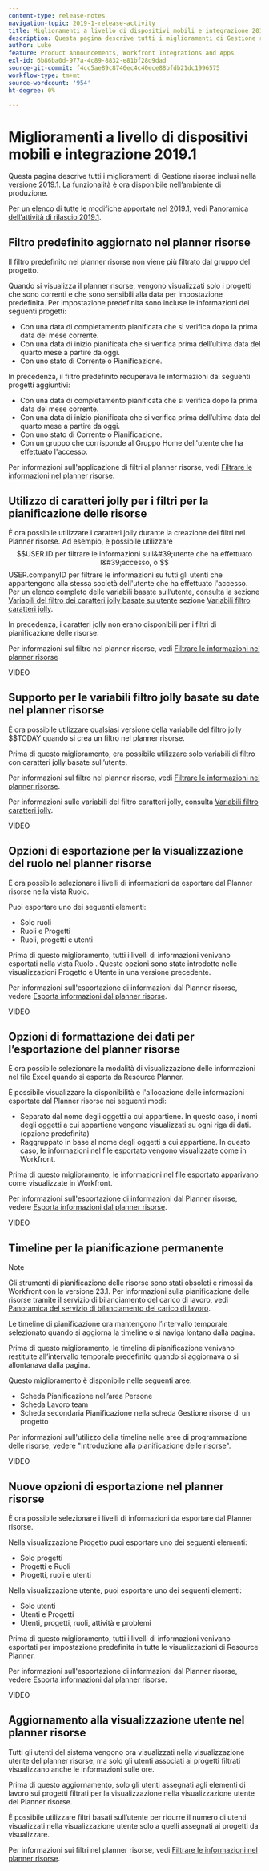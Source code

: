 ```yaml
---
content-type: release-notes
navigation-topic: 2019-1-release-activity
title: Miglioramenti a livello di dispositivi mobili e integrazione 2019.1
description: Questa pagina descrive tutti i miglioramenti di Gestione risorse inclusi nella versione 2019.1. La funzionalità è ora disponibile nell’ambiente di produzione.
author: Luke
feature: Product Announcements, Workfront Integrations and Apps
exl-id: 6b86ba0d-977a-4c89-8832-e81bf28d9dad
source-git-commit: f4cc5ae89c8746ec4c40ece88bfdb21dc1996575
workflow-type: tm+mt
source-wordcount: '954'
ht-degree: 0%

---
```


# Miglioramenti a livello di dispositivi mobili e integrazione 2019.1

Questa pagina descrive tutti i miglioramenti di Gestione risorse inclusi nella versione 2019.1. La funzionalità è ora disponibile nell’ambiente di produzione.

Per un elenco di tutte le modifiche apportate nel 2019.1, vedi [Panoramica dell’attività di rilascio 2019.1](../../../../product-announcements/product-releases/quarterly-release-archive/2019.1-release-activity/2019.1-release-activity-overview.md).

## Filtro predefinito aggiornato nel planner risorse

Il filtro predefinito nel planner risorse non viene più filtrato dal gruppo del progetto.

Quando si visualizza il planner risorse, vengono visualizzati solo i progetti che sono correnti e che sono sensibili alla data per impostazione predefinita. Per impostazione predefinita sono incluse le informazioni dei seguenti progetti:

* Con una data di completamento pianificata che si verifica dopo la prima data del mese corrente.
* Con una data di inizio pianificata che si verifica prima dell’ultima data del quarto mese a partire da oggi.
* Con uno stato di Corrente o Pianificazione.

In precedenza, il filtro predefinito recuperava le informazioni dai seguenti progetti aggiuntivi:

* Con una data di completamento pianificata che si verifica dopo la prima data del mese corrente.
* Con una data di inizio pianificata che si verifica prima dell’ultima data del quarto mese a partire da oggi.
* Con uno stato di Corrente o Pianificazione.
* Con un gruppo che corrisponde al Gruppo Home dell&#39;utente che ha effettuato l&#39;accesso.

Per informazioni sull&#39;applicazione di filtri al planner risorse, vedi [Filtrare le informazioni nel planner risorse](../../../../resource-mgmt/resource-planning/filter-resource-planner.md).

## Utilizzo di caratteri jolly per i filtri per la pianificazione delle risorse

È ora possibile utilizzare i caratteri jolly durante la creazione dei filtri nel Planner risorse. Ad esempio, è possibile utilizzare $$USER.ID per filtrare le informazioni sull&#39;utente che ha effettuato l&#39;accesso, o $$USER.companyID per filtrare le informazioni su tutti gli utenti che appartengono alla stessa società dell&#39;utente che ha effettuato l&#39;accesso. Per un elenco completo delle variabili basate sull’utente, consulta la sezione [Variabili del filtro dei caratteri jolly basate su utente](../../../../reports-and-dashboards/reports/reporting-elements/understand-wildcard-filter-variables.md#user-based-variables) sezione [Variabili filtro caratteri jolly](../../../../reports-and-dashboards/reports/reporting-elements/understand-wildcard-filter-variables.md).

In precedenza, i caratteri jolly non erano disponibili per i filtri di pianificazione delle risorse.

Per informazioni sul filtro nel planner risorse, vedi [Filtrare le informazioni nel planner risorse](../../../../resource-mgmt/resource-planning/filter-resource-planner.md)

VIDEO

## Supporto per le variabili filtro jolly basate su date nel planner risorse

È ora possibile utilizzare qualsiasi versione della variabile del filtro jolly $$TODAY quando si crea un filtro nel planner risorse.

Prima di questo miglioramento, era possibile utilizzare solo variabili di filtro con caratteri jolly basate sull’utente.

Per informazioni sul filtro nel planner risorse, vedi [Filtrare le informazioni nel planner risorse](../../../../resource-mgmt/resource-planning/filter-resource-planner.md).

Per informazioni sulle variabili del filtro caratteri jolly, consulta [Variabili filtro caratteri jolly](../../../../reports-and-dashboards/reports/reporting-elements/understand-wildcard-filter-variables.md).

VIDEO

## Opzioni di esportazione per la visualizzazione del ruolo nel planner risorse

È ora possibile selezionare i livelli di informazioni da esportare dal Planner risorse nella vista Ruolo.

Puoi esportare uno dei seguenti elementi:

* Solo ruoli
* Ruoli e Progetti
* Ruoli, progetti e utenti

Prima di questo miglioramento, tutti i livelli di informazioni venivano esportati nella vista Ruolo . Queste opzioni sono state introdotte nelle visualizzazioni Progetto e Utente in una versione precedente.

Per informazioni sull&#39;esportazione di informazioni dal Planner risorse, vedere [Esporta informazioni dal planner risorse](../../../../resource-mgmt/resource-planning/export-resource-planner.md).

VIDEO

## Opzioni di formattazione dei dati per l’esportazione del planner risorse

È ora possibile selezionare la modalità di visualizzazione delle informazioni nel file Excel quando si esporta da Resource Planner.

È possibile visualizzare la disponibilità e l&#39;allocazione delle informazioni esportate dal Planner risorse nei seguenti modi:

* Separato dal nome degli oggetti a cui appartiene. In questo caso, i nomi degli oggetti a cui appartiene vengono visualizzati su ogni riga di dati. (opzione predefinita)
* Raggruppato in base al nome degli oggetti a cui appartiene. In questo caso, le informazioni nel file esportato vengono visualizzate come in Workfront.

Prima di questo miglioramento, le informazioni nel file esportato apparivano come visualizzate in Workfront.

Per informazioni sull&#39;esportazione di informazioni dal Planner risorse, vedere [Esporta informazioni dal planner risorse](../../../../resource-mgmt/resource-planning/export-resource-planner.md).

VIDEO

## Timeline per la pianificazione permanente

>[!NOTE]
>
>Gli strumenti di pianificazione delle risorse sono stati obsoleti e rimossi da Workfront con la versione 23.1. Per informazioni sulla pianificazione delle risorse tramite il servizio di bilanciamento del carico di lavoro, vedi [Panoramica del servizio di bilanciamento del carico di lavoro](../../../../resource-mgmt/workload-balancer/overview-workload-balancer.md).

Le timeline di pianificazione ora mantengono l’intervallo temporale selezionato quando si aggiorna la timeline o si naviga lontano dalla pagina.

Prima di questo miglioramento, le timeline di pianificazione venivano restituite all’intervallo temporale predefinito quando si aggiornava o si allontanava dalla pagina.

Questo miglioramento è disponibile nelle seguenti aree:

* Scheda Pianificazione nell’area Persone
* Scheda Lavoro team
* Scheda secondaria Pianificazione nella scheda Gestione risorse di un progetto

Per informazioni sull&#39;utilizzo della timeline nelle aree di programmazione delle risorse, vedere &quot;Introduzione alla pianificazione delle risorse&quot;.

VIDEO

## Nuove opzioni di esportazione nel planner risorse

È ora possibile selezionare i livelli di informazioni da esportare dal Planner risorse.

Nella visualizzazione Progetto puoi esportare uno dei seguenti elementi:

* Solo progetti
* Progetti e Ruoli
* Progetti, ruoli e utenti

Nella visualizzazione utente, puoi esportare uno dei seguenti elementi:

* Solo utenti
* Utenti e Progetti
* Utenti, progetti, ruoli, attività e problemi

Prima di questo miglioramento, tutti i livelli di informazioni venivano esportati per impostazione predefinita in tutte le visualizzazioni di Resource Planner.

Per informazioni sull&#39;esportazione di informazioni dal Planner risorse, vedere [Esporta informazioni dal planner risorse](../../../../resource-mgmt/resource-planning/export-resource-planner.md).

VIDEO

## Aggiornamento alla visualizzazione utente nel planner risorse

Tutti gli utenti del sistema vengono ora visualizzati nella visualizzazione utente del planner risorse, ma solo gli utenti associati ai progetti filtrati visualizzano anche le informazioni sulle ore.

Prima di questo aggiornamento, solo gli utenti assegnati agli elementi di lavoro sui progetti filtrati per la visualizzazione nella visualizzazione utente del Planner risorse.

È possibile utilizzare filtri basati sull’utente per ridurre il numero di utenti visualizzati nella visualizzazione utente solo a quelli assegnati ai progetti da visualizzare.

Per informazioni sui filtri nel planner risorse, vedi [Filtrare le informazioni nel planner risorse](../../../../resource-mgmt/resource-planning/filter-resource-planner.md).
